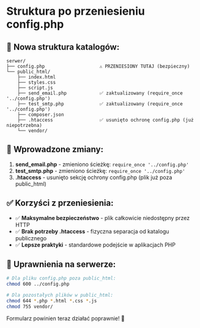 # Struktura po przeniesieniu config.php

## 📁 Nowa struktura katalogów:

```
serwer/
├── config.php                    ⚠️ PRZENIESIONY TUTAJ (bezpieczny)
└── public_html/
    ├── index.html
    ├── styles.css
    ├── script.js
    ├── send_email.php            ✅ zaktualizowany (require_once '../config.php')
    ├── test_smtp.php             ✅ zaktualizowany (require_once '../config.php')
    ├── composer.json
    ├── .htaccess                 ✅ usunięto ochronę config.php (już niepotrzebna)
    └── vendor/
```

## 🔧 Wprowadzone zmiany:

1. **send_email.php** - zmieniono ścieżkę: `require_once '../config.php'`
2. **test_smtp.php** - zmieniono ścieżkę: `require_once '../config.php'`
3. **.htaccess** - usunięto sekcję ochrony config.php (plik już poza public_html)

## ✅ Korzyści z przeniesienia:

- ✅ **Maksymalne bezpieczeństwo** - plik całkowicie niedostępny przez HTTP
- ✅ **Brak potrzeby .htaccess** - fizyczna separacja od katalogu publicznego
- ✅ **Lepsze praktyki** - standardowe podejście w aplikacjach PHP

## 🚀 Uprawnienia na serwerze:

```bash
# Dla pliku config.php poza public_html:
chmod 600 ../config.php

# Dla pozostałych plików w public_html:
chmod 644 *.php *.html *.css *.js
chmod 755 vendor/
```

Formularz powinien teraz działać poprawnie! 🎉
